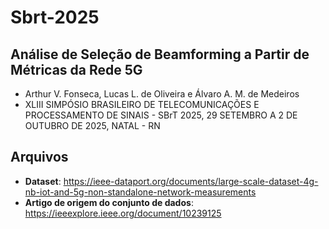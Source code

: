 # Sbrt-2025

## **Análise de Seleção de Beamforming a Partir de Métricas da Rede 5G**

- Arthur V. Fonseca, Lucas L. de Oliveira e Álvaro A. M. de Medeiros
- XLIII SIMPÓSIO BRASILEIRO DE TELECOMUNICAÇÕES E PROCESSAMENTO DE SINAIS - SBrT 2025, 29 SETEMBRO A 2 DE OUTUBRO DE 2025, NATAL - RN


## Arquivos

- **Dataset**: https://ieee-dataport.org/documents/large-scale-dataset-4g-nb-iot-and-5g-non-standalone-network-measurements
- **Artigo de origem do conjunto de dados**: https://ieeexplore.ieee.org/document/10239125
